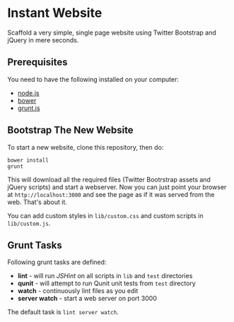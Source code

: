 Instant Website
===

Scaffold a very simple, single page website using Twitter Bootstrap and jQuery in mere seconds.

Prerequisites
---

You need to have the following installed on your computer:

* [node.js][n]
* [bower][b]
* [grunt.js][g]

Bootstrap The New Website
---

To start a new website, clone this repository, then do:

    bower install
    grunt

This will download all the required files (Twitter Bootrstrap assets and jQuery scripts) and start a webserver. Now you can just point your browser at `http://localhost:3000` and see the page as if it was served from the web. That's about it.

You can add custom styles in `lib/custom.css` and custom scripts in `lib/custom.js`.

Grunt Tasks
---

Following grunt tasks are defined:

* **lint** - will run *JSHint* on all scripts in `lib` and `test` directories
* **qunit** - will attempt to run Qunit unit tests from `test` directory
* **watch** - continuously lint files as you edit
* **server watch** - start a web server on port 3000

The default task is `lint server watch`.

[n]: http://nodejs.org/
[b]: http://twitter.github.com/bower/
[g]: http://gruntjs.com/
